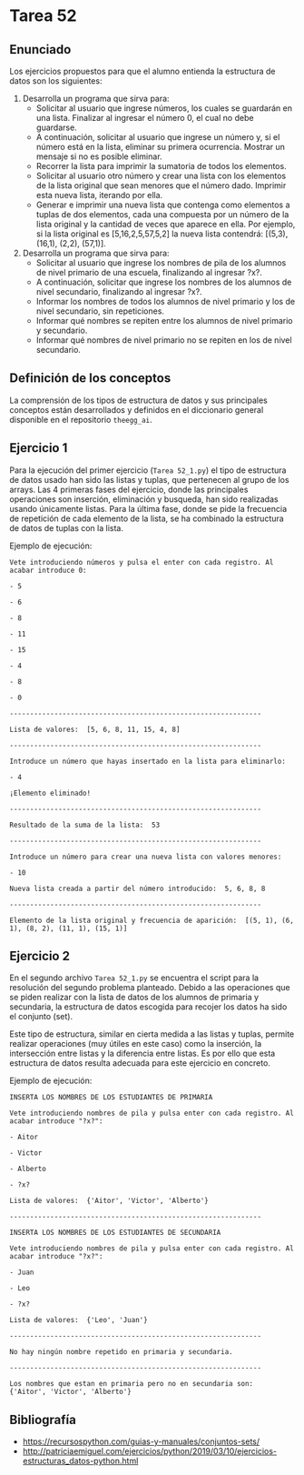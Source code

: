 # Tarea 52

## Enunciado
Los ejercicios propuestos para que el alumno entienda la estructura de datos son los siguientes:
1. Desarrolla un programa que sirva para:
   - Solicitar al usuario que ingrese números, los cuales se guardarán en una lista. Finalizar al ingresar el
número 0, el cual no debe guardarse.
   - A continuación, solicitar al usuario que ingrese un número y, si el número está en la lista, eliminar su
primera ocurrencia. Mostrar un mensaje si no es posible eliminar.
   - Recorrer la lista para imprimir la sumatoria de todos los elementos.
   - Solicitar al usuario otro número y crear una lista con los elementos de la lista original que sean menores
que el número dado. Imprimir esta nueva lista, iterando por ella.
   - Generar e imprimir una nueva lista que contenga como elementos a tuplas de dos elementos, cada una compuesta por un número de la lista original y la cantidad de veces que aparece en ella. Por ejemplo, si la lista original es [5,16,2,5,57,5,2] la nueva lista contendrá: [(5,3), (16,1), (2,2), (57,1)].
2. Desarrolla un programa que sirva para:
   - Solicitar al usuario que ingrese los nombres de pila de los alumnos de nivel primario de una escuela, finalizando al ingresar ?x?.
   - A continuación, solicitar que ingrese los nombres de los alumnos de nivel
secundario, finalizando al ingresar ?x?.
   - Informar los nombres de todos los alumnos de nivel primario y los de nivel secundario, sin repeticiones.
   - Informar qué nombres se repiten entre los alumnos de nivel primario y secundario.
   - Informar qué nombres de nivel primario no se repiten en los de nivel secundario.

## Definición de los conceptos
La comprensión de los tipos de estructura de datos y sus principales conceptos están desarrollados y definidos en el diccionario general disponible en el repositorio `theegg_ai`.

## Ejercicio 1

Para la ejecución del primer ejercicio (`Tarea 52_1.py`) el tipo de estructura de datos usado han sido las listas y tuplas, que pertenecen al grupo de los arrays. Las 4 primeras fases del ejercicio, donde las principales operaciones son inserción, eliminación y busqueda, han sido realizadas usando únicamente listas. Para la última fase, donde se pide la frecuencia de repetición de cada elemento de la lista, se ha combinado la estructura de datos de tuplas con la lista.

Ejemplo de ejecución:

`Vete introduciendo números y pulsa el enter con cada registro. Al acabar introduce 0:`

`- 5`

`- 6`

`- 8`

`- 11`

`- 15`

`- 4`

`- 8`

`- 0`

`--------------------------------------------------------------`

`Lista de valores:  [5, 6, 8, 11, 15, 4, 8]`

`--------------------------------------------------------------`

`Introduce un número que hayas insertado en la lista para eliminarlo:`

`- 4`

`¡Elemento eliminado!`

`--------------------------------------------------------------`

`Resultado de la suma de la lista:  53`

`--------------------------------------------------------------`

`Introduce un número para crear una nueva lista con valores menores: `

`- 10`

`Nueva lista creada a partir del número introducido:  5, 6, 8, 8`

`--------------------------------------------------------------`

`Elemento de la lista original y frecuencia de aparición:  [(5, 1), (6, 1), (8, 2), (11, 1), (15, 1)]`


## Ejercicio 2
En el segundo archivo `Tarea 52_1.py` se encuentra el script para la resolución del segundo problema planteado. Debido a las operaciones que se piden realizar con la lista de datos de los alumnos de primaria y secundaria, la estructura de datos escogida para recojer los datos ha sido el conjunto (set).

Este tipo de estructura, similar en cierta medida a las listas y tuplas, permite realizar operaciones (muy útiles en este caso) como la inserción, la intersección entre listas y la diferencia entre listas. Es por ello que esta estructura de datos resulta adecuada para este ejercicio en concreto.

Ejemplo de ejecución:


`INSERTA LOS NOMBRES DE LOS ESTUDIANTES DE PRIMARIA`

`Vete introduciendo nombres de pila y pulsa enter con cada registro. Al acabar introduce "?x?":`

`- Aitor`

`- Victor`

`- Alberto`

`- ?x?`

`Lista de valores:  {'Aitor', 'Victor', 'Alberto'}`

`--------------------------------------------------------------`

`INSERTA LOS NOMBRES DE LOS ESTUDIANTES DE SECUNDARIA`

`Vete introduciendo nombres de pila y pulsa enter con cada registro. Al acabar introduce "?x?": `

`- Juan`

`- Leo`

`- ?x?`

`Lista de valores:  {'Leo', 'Juan'}`

`--------------------------------------------------------------`

`No hay ningún nombre repetido en primaria y secundaria.`

`--------------------------------------------------------------`

`Los nombres que estan en primaria pero no en secundaria son:  {'Aitor', 'Victor', 'Alberto'}`


## Bibliografía
- https://recursospython.com/guias-y-manuales/conjuntos-sets/
- http://patriciaemiguel.com/ejercicios/python/2019/03/10/ejercicios-estructuras_datos-python.html



